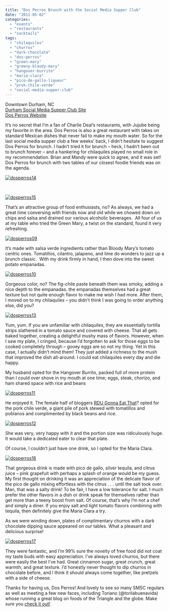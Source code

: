 ```yaml
---
title: "Dos Perros Brunch with the Social Media Supper Club"
date: "2011-05-02"
categories: 
  - "events"
  - "restaurants"
  - "cocktails"
tags: 
  - "chilaquiles"
  - "churros"
  - "dark-chocolate"
  - "dos-perros"
  - "green-mary"
  - "greeny-bloody-mary"
  - "hangover-burrito"
  - "maria-clara"
  - "pico-de-gallo-liqueur"
  - "prok-chile-verde"
  - "social-media-supper-club"
---
```


Downtown Durham, NC\
[Durham Social Media Supper Club Site](http://smsc.tumblr.com/)\
[Dos Perros Website](http://dosperrosrestaurant.com/)

It’s no secret that I’m a fan of Charlie Deal’s restaurants, with Jujube being my favorite in the area. Dos Perros is also a great restaurant with takes on standard Mexican dishes that never fail to make my mouth water. So for the last social media supper club a few weeks’ back, I didn’t hesitate to suggest Dos Perros for brunch. I hadn’t tried it for brunch – heck, I hadn’t been out to brunch forever – and a hankering for chilaquiles played no small role in my recommendation. Brian and Mandy were quick to agree, and it was set! Dos Perros for brunch with two tables of our closest foodie friends was on the agenda.

[![](http://s3.amazonaws.com/thegourmez-wpmedia/2011/04/dosperros14.jpg "dosperros14")](http://s3.amazonaws.com/thegourmez-wpmedia/2011/04/dosperros14.jpg)

 

[![](http://s3.amazonaws.com/thegourmez-wpmedia/2011/04/dosperros15.jpg "dosperros15")](http://s3.amazonaws.com/thegourmez-wpmedia/2011/04/dosperros15.jpg)

That’s an attractive group of food enthusiasts, no? As always, we had a great time conversing with friends now and old while we chowed down on chips and salsa and drained our various alcoholic beverages.  All four of us at my table who tried the Green Mary, a twist on the standard, found it very refreshing.

[![](http://s3.amazonaws.com/thegourmez-wpmedia/2011/04/dosperros09.jpg "dosperros09")](http://s3.amazonaws.com/thegourmez-wpmedia/2011/04/dosperros09.jpg)

It’s made with salsa verde ingredients rather than Bloody Mary’s tomato centric ones. Tomatillos, cilantro, jalapeno, and lime do wonders to jazz up a brunch classic.  With my drink firmly in hand, I then dove into the sweet potato empanadas.

[![](http://s3.amazonaws.com/thegourmez-wpmedia/2011/04/dosperros10.jpg "dosperros10")](http://s3.amazonaws.com/thegourmez-wpmedia/2011/04/dosperros10.jpg)

Gorgeous color, no? The fig-chile paste beneath them was smoky, adding a nice depth to the empanadas. the empanadas themselves had a great texture but not quite enough flavor to make me wish I had more. After them, I moved on to my chilaquiles – you didn’t think I was going to order anything else, did you?

[![](http://s3.amazonaws.com/thegourmez-wpmedia/2011/04/dosperros13.jpg "dosperros13")](http://s3.amazonaws.com/thegourmez-wpmedia/2011/04/dosperros13.jpg)

Yum, yum. If you are unfamiliar with chilaquiles, they are essentially tortilla strips slathered in a tomato sauce and covered with cheese. That all gets baked together, creating a delightful mushy mass of flavors. However, when I saw my plate, I cringed, because I’d forgotten to ask for those eggs to be cooked completely through – gooey eggs are so not my thing. Yet in this case, I actually didn’t mind them! They just added a richness to the mush that improved the dish all-around. I could eat chilaquiles every day and die happy.

My husband opted for the Hangover Burrito, packed full of more protein than I could over shove in my mouth at one time; eggs, steak, chorizo, and ham shared space with rice and beans

[![](http://s3.amazonaws.com/thegourmez-wpmedia/2011/04/dosperros11.jpg "dosperros11")](http://s3.amazonaws.com/thegourmez-wpmedia/2011/04/dosperros11.jpg)

He enjoyed it. The female half of bloggers [RDU Gonna Eat That](http://rdugonnaeatthat.wordpress.com/)? opted for the pork chile verde, a giant pile of pork stewed with tomatillos and poblanos and complimented by black beans and rice.

[![](http://s3.amazonaws.com/thegourmez-wpmedia/2011/04/dosperros12.jpg "dosperros12")](http://s3.amazonaws.com/thegourmez-wpmedia/2011/04/dosperros12.jpg)

She was very, very happy with it and the portion size was ridiculously huge. It would take a dedicated eater to clear that plate.

Of course, I couldn’t just have one drink, so I opted for the Maria Clara.

[![](http://s3.amazonaws.com/thegourmez-wpmedia/2011/04/dosperros16.jpg "dosperros16")](http://s3.amazonaws.com/thegourmez-wpmedia/2011/04/dosperros16.jpg)

That gorgeous drink is made with pico de gallo, silver tequila, and citrus juice – pink grapefuit with perhaps a splash of orange would be my guess. My first thought on drinking it was an appreciation of the delicate flavor of the pico de gallo mixing effortless with the citrus . . . until the salt took over. Man, that was a salty drink! To be fair, I have a low tolerance for salt. I much prefer the other flavors in a dish or drink speak for themselves rather than get more than a teeny boost from salt. Of course, that’s why I’m not a chef and simply a diner. If you enjoy salt and light tomato flavors combining with tequila, then definitely give the Maria Clara a try.

As we were winding down, plates of complimentary churros with a dark chocolate dipping sauce appeared on our tables. What a pleasant and delicious surprise!

[![](http://s3.amazonaws.com/thegourmez-wpmedia/2011/04/dosperros17.jpg "dosperros17")](http://s3.amazonaws.com/thegourmez-wpmedia/2011/04/dosperros17.jpg)

They were fantastic, and I’m 99% sure the novelty of free food did not coat my taste buds with easy appreciation. I’ve always loved churros, but there were easily the best I’ve had. Great cinnamon sugar, great crunch, great warmth, and great texture. I’d honestly never thought to dip churros in chocolate before, and I think it should always come together, like pretzels with a side of cheese.

Thanks for having us, Dos Perros! And lovely to see so many SMSC regulars as well as meeting a few new faces, including Toriano (@torilabuenavida) whose running a great blog on foods of the Triangle and the globe. Make sure you [check it out!](http://thedish22.wordpress.com/)
